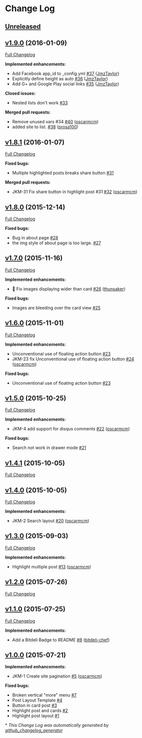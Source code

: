 # Change Log

## [Unreleased](https://github.com/gdg-managua/jekyll-mdl/tree/HEAD)

## [v1.9.0](https://github.com/gdg-managua/jekyll-mdl/tree/v1.9.0) (2016-01-09)
[Full Changelog](https://github.com/gdg-managua/jekyll-mdl/compare/v1.8.1...v1.9.0)

**Implemented enhancements:**

- Add Facebook app\_id to \_config.yml [\#37](https://github.com/gdg-managua/jekyll-mdl/pull/37) ([JmzTaylor](https://github.com/JmzTaylor))
- Explicitly define height as auto [\#36](https://github.com/gdg-managua/jekyll-mdl/pull/36) ([JmzTaylor](https://github.com/JmzTaylor))
- Add G+ and Google Play social links [\#35](https://github.com/gdg-managua/jekyll-mdl/pull/35) ([JmzTaylor](https://github.com/JmzTaylor))

**Closed issues:**

- Nested lists don't work [\#33](https://github.com/gdg-managua/jekyll-mdl/issues/33)

**Merged pull requests:**

- Remove unused vars \#34 [\#40](https://github.com/gdg-managua/jekyll-mdl/pull/40) ([oscarmcm](https://github.com/oscarmcm))
- added site to list. [\#38](https://github.com/gdg-managua/jekyll-mdl/pull/38) ([prosa100](https://github.com/prosa100))

## [v1.8.1](https://github.com/gdg-managua/jekyll-mdl/tree/v1.8.1) (2016-01-07)
[Full Changelog](https://github.com/gdg-managua/jekyll-mdl/compare/v1.8.0...v1.8.1)

**Fixed bugs:**

- Multiple highlighted posts breaks share button [\#31](https://github.com/gdg-managua/jekyll-mdl/issues/31)

**Merged pull requests:**

- JKM-31 Fix share button in highlight post \#31 [\#32](https://github.com/gdg-managua/jekyll-mdl/pull/32) ([oscarmcm](https://github.com/oscarmcm))

## [v1.8.0](https://github.com/gdg-managua/jekyll-mdl/tree/v1.8.0) (2015-12-14)
[Full Changelog](https://github.com/gdg-managua/jekyll-mdl/compare/v1.7.0...v1.8.0)

**Fixed bugs:**

- Bug in about page [\#28](https://github.com/gdg-managua/jekyll-mdl/issues/28)
- the img style of about page is too large. [\#27](https://github.com/gdg-managua/jekyll-mdl/issues/27)

## [v1.7.0](https://github.com/gdg-managua/jekyll-mdl/tree/v1.7.0) (2015-11-16)
[Full Changelog](https://github.com/gdg-managua/jekyll-mdl/compare/v1.6.0...v1.7.0)

**Implemented enhancements:**

- :bug: Fix images displaying wider than card [\#26](https://github.com/gdg-managua/jekyll-mdl/pull/26) ([thunsaker](https://github.com/thunsaker))

**Fixed bugs:**

- Images are bleeding over the card view [\#25](https://github.com/gdg-managua/jekyll-mdl/issues/25)

## [v1.6.0](https://github.com/gdg-managua/jekyll-mdl/tree/v1.6.0) (2015-11-01)
[Full Changelog](https://github.com/gdg-managua/jekyll-mdl/compare/v1.5.0...v1.6.0)

**Implemented enhancements:**

- Unconventional use of floating action button [\#23](https://github.com/gdg-managua/jekyll-mdl/issues/23)
- JKM-23 fix Unconventional use of floating action button [\#24](https://github.com/gdg-managua/jekyll-mdl/pull/24) ([oscarmcm](https://github.com/oscarmcm))

**Fixed bugs:**

- Unconventional use of floating action button [\#23](https://github.com/gdg-managua/jekyll-mdl/issues/23)

## [v1.5.0](https://github.com/gdg-managua/jekyll-mdl/tree/v1.5.0) (2015-10-25)
[Full Changelog](https://github.com/gdg-managua/jekyll-mdl/compare/v1.4.1...v1.5.0)

**Implemented enhancements:**

- JKM-4 add support for disqus comments [\#22](https://github.com/gdg-managua/jekyll-mdl/pull/22) ([oscarmcm](https://github.com/oscarmcm))

**Fixed bugs:**

- Search not work in drawer mode [\#21](https://github.com/gdg-managua/jekyll-mdl/issues/21)

## [v1.4.1](https://github.com/gdg-managua/jekyll-mdl/tree/v1.4.1) (2015-10-05)
[Full Changelog](https://github.com/gdg-managua/jekyll-mdl/compare/v1.4.0...v1.4.1)

## [v1.4.0](https://github.com/gdg-managua/jekyll-mdl/tree/v1.4.0) (2015-10-05)
[Full Changelog](https://github.com/gdg-managua/jekyll-mdl/compare/v1.3.0...v1.4.0)

**Implemented enhancements:**

- JKM-2 Search layout [\#20](https://github.com/gdg-managua/jekyll-mdl/pull/20) ([oscarmcm](https://github.com/oscarmcm))

## [v1.3.0](https://github.com/gdg-managua/jekyll-mdl/tree/v1.3.0) (2015-09-03)
[Full Changelog](https://github.com/gdg-managua/jekyll-mdl/compare/v1.2.0...v1.3.0)

**Implemented enhancements:**

- Highlight multiple post [\#13](https://github.com/gdg-managua/jekyll-mdl/pull/13) ([oscarmcm](https://github.com/oscarmcm))

## [v1.2.0](https://github.com/gdg-managua/jekyll-mdl/tree/v1.2.0) (2015-07-26)
[Full Changelog](https://github.com/gdg-managua/jekyll-mdl/compare/v1.1.0...v1.2.0)

## [v1.1.0](https://github.com/gdg-managua/jekyll-mdl/tree/v1.1.0) (2015-07-25)
[Full Changelog](https://github.com/gdg-managua/jekyll-mdl/compare/v1.0.0...v1.1.0)

**Implemented enhancements:**

- Add a Bitdeli Badge to README [\#8](https://github.com/gdg-managua/jekyll-mdl/pull/8) ([bitdeli-chef](https://github.com/bitdeli-chef))

## [v1.0.0](https://github.com/gdg-managua/jekyll-mdl/tree/v1.0.0) (2015-07-21)
**Implemented enhancements:**

- JKM-1 Create site pagination [\#5](https://github.com/gdg-managua/jekyll-mdl/pull/5) ([oscarmcm](https://github.com/oscarmcm))

**Fixed bugs:**

- Broken vertical "more" menu [\#7](https://github.com/gdg-managua/jekyll-mdl/issues/7)
- Post Layout Template [\#4](https://github.com/gdg-managua/jekyll-mdl/issues/4)
- Button in card post [\#3](https://github.com/gdg-managua/jekyll-mdl/issues/3)
- Highlight post and cards [\#2](https://github.com/gdg-managua/jekyll-mdl/issues/2)
- Highlight post layout [\#1](https://github.com/gdg-managua/jekyll-mdl/issues/1)



\* *This Change Log was automatically generated by [github_changelog_generator](https://github.com/skywinder/Github-Changelog-Generator)*
